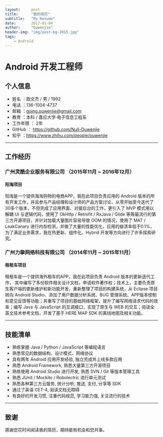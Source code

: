 ```yaml
---
layout:     post
title:      "我的简历"
subtitle:   "My Resume"
date:       2017-01-04
author:     "Ouwenjie"
header-img: "img/post-bg-2015.jpg"
tags:
    - Android
---
```


# Android 开发工程师  
## 个人信息  
 - 姓名 ：欧文杰 / 男 / 1992   
 - 电话 ：136-1004-4737  
 - 邮箱 ：going.ouwenjie@gmail.com  
 - 教育 ：本科 / 嘉应大学·电子信息工程系   
 - 工作年限 ： 2年  
 - GitHub ： https://github.com/Null-Ouwenjie  
 - 知乎 ：https://www.zhihu.com/people/ouwenjie    

---  

## 工作经历  
### 广州灵酷企业服务有限公司 （2015年11月 ~ 2016年12月）  
#### 阳淘项目   
阳淘是一个提供海淘购物的电商APP，我在此项目负责应用的 Android 版本的所有开发工作，并且参与产品经理和设计师的产品方案讨论，从零开始至今迭代了30多个版本，不但完成了应用界面、对接后台的工作，更引入了 MVP 模式用以解耦 UI 与逻辑代码，使用了 OkHttp / Retrofit / RxJava / Glide 等等最流行的第三方开源项目，并针对加载大量图片容易导致 OOM 的情况，使用了 MAT / LeakCanary 进行内存检测，并做了大量的性能优化，应用的崩溃率低于0.1%，为了满足业务需求，我在热更新、组件化、Hybrid 开发等方向进行了许多探索研究。   

### 广州力挚网络科技有限公司 （2014年11月 ~ 2015年11月）    
#### 租租车项目   
租租车是一个提供海外租车的APP，我在此项目负责 Android 版本的更新迭代工作， 其中编写了多份软件相关设计文档，申请软件著作权；技术上，主要负责原生客户端的更新维护和新功能开发，重新整理了项目的构建系统，从 Eclipse 项目转向 Android Studio、添加了用户数据分析系统、BUG 管理系统、APP版本控制和意见反馈等功能；并重写了项目的基础网络框架，提升了编写网络请求代码的效率；编写 Java 与 JavaScript 的互调接口，实现了原生与 WEB 的交互；阅读全英文技术参考文档，开发了基于 HERE MAP SDK 的离线地图及相关功能。  

---    

## 技能清单    
- 熟练掌握 Java / Python / JavaScript 等编程语言  
- 熟悉常见的数据结构、设计模式、网络协议  
- 具有两年 Android 应用开发经验, 独立完成并上线多款应用  
- 熟悉 Android Framework, 熟悉大量第三方开源项目   
- 熟练使用 Android Studio 进行开发, 熟悉 SVN / Git 等版本管理工具  
- 熟悉 JUnit / Mockito / Robolectric 进行单元测试  
- 熟悉各种第三方云服务, 统计分析, 推送, 支付, 分享等 SDK  
- 通过了英语 CET-4, 阅读文档无障碍   
- 有良好的开发习惯, 注重代码规范, 学习能力强, 关注流行的技术     

---     

## 致谢
感谢您花时间阅读我的简历，期待能有机会和您共事。  
